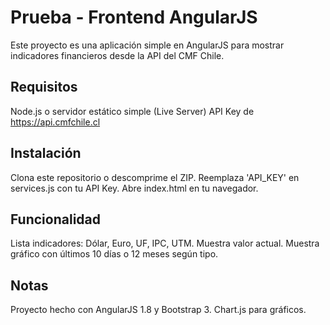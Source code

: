 # Prueba - Frontend AngularJS

Este proyecto es una aplicación simple en AngularJS para mostrar indicadores financieros desde la API del CMF Chile.

## Requisitos

 Node.js o servidor estático simple (Live Server)
 API Key de https://api.cmfchile.cl

## Instalación

 Clona este repositorio o descomprime el ZIP.
 Reemplaza 'API_KEY' en services.js con tu API Key.
 Abre index.html en tu navegador.

## Funcionalidad

 Lista indicadores: Dólar, Euro, UF, IPC, UTM.
 Muestra valor actual.
 Muestra gráfico con últimos 10 días o 12 meses según tipo.

## Notas

 Proyecto hecho con AngularJS 1.8 y Bootstrap 3.
 Chart.js para gráficos.

